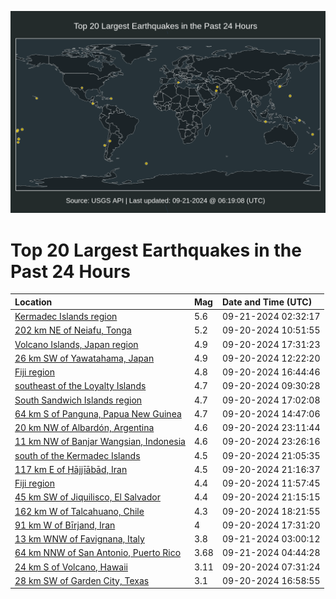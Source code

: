 ![Map](./map.png)

# Top 20 Largest Earthquakes in the Past 24 Hours

| Location | Mag | Date and Time (UTC) |
|:---|:---|:---|
| [Kermadec Islands region](https://earthquake.usgs.gov/earthquakes/eventpage/us6000ntf1) | 5.6 | 09-21-2024 02:32:17 |
| [202 km NE of Neiafu, Tonga](https://earthquake.usgs.gov/earthquakes/eventpage/us6000nt99) | 5.2 | 09-20-2024 10:51:55 |
| [Volcano Islands, Japan region](https://earthquake.usgs.gov/earthquakes/eventpage/us6000ntca) | 4.9 | 09-20-2024 17:31:23 |
| [26 km SW of Yawatahama, Japan](https://earthquake.usgs.gov/earthquakes/eventpage/us6000nt9k) | 4.9 | 09-20-2024 12:22:20 |
| [Fiji region](https://earthquake.usgs.gov/earthquakes/eventpage/us6000ntbr) | 4.8 | 09-20-2024 16:44:46 |
| [southeast of the Loyalty Islands](https://earthquake.usgs.gov/earthquakes/eventpage/usd0011v12) | 4.7 | 09-20-2024 09:30:28 |
| [South Sandwich Islands region](https://earthquake.usgs.gov/earthquakes/eventpage/us6000ntcq) | 4.7 | 09-20-2024 17:02:08 |
| [64 km S of Panguna, Papua New Guinea](https://earthquake.usgs.gov/earthquakes/eventpage/us6000ntae) | 4.7 | 09-20-2024 14:47:06 |
| [20 km NW of Albardón, Argentina](https://earthquake.usgs.gov/earthquakes/eventpage/us6000nteb) | 4.6 | 09-20-2024 23:11:44 |
| [11 km NW of Banjar Wangsian, Indonesia](https://earthquake.usgs.gov/earthquakes/eventpage/us6000ntee) | 4.6 | 09-20-2024 23:26:16 |
| [south of the Kermadec Islands](https://earthquake.usgs.gov/earthquakes/eventpage/us6000ntdu) | 4.5 | 09-20-2024 21:05:35 |
| [117 km E of Ḩājjīābād, Iran](https://earthquake.usgs.gov/earthquakes/eventpage/us6000ntdx) | 4.5 | 09-20-2024 21:16:37 |
| [Fiji region](https://earthquake.usgs.gov/earthquakes/eventpage/us6000nt9f) | 4.4 | 09-20-2024 11:57:45 |
| [45 km SW of Jiquilisco, El Salvador](https://earthquake.usgs.gov/earthquakes/eventpage/us6000ntdw) | 4.4 | 09-20-2024 21:15:15 |
| [162 km W of Talcahuano, Chile](https://earthquake.usgs.gov/earthquakes/eventpage/us6000ntch) | 4.3 | 09-20-2024 18:21:55 |
| [91 km W of Bīrjand, Iran](https://earthquake.usgs.gov/earthquakes/eventpage/us6000ntcl) | 4 | 09-20-2024 17:31:20 |
| [13 km WNW of Favignana, Italy](https://earthquake.usgs.gov/earthquakes/eventpage/us6000ntf7) | 3.8 | 09-21-2024 03:00:12 |
| [64 km NNW of San Antonio, Puerto Rico](https://earthquake.usgs.gov/earthquakes/eventpage/pr2024265000) | 3.68 | 09-21-2024 04:44:28 |
| [24 km S of Volcano, Hawaii](https://earthquake.usgs.gov/earthquakes/eventpage/hv74470867) | 3.11 | 09-20-2024 07:31:24 |
| [28 km SW of Garden City, Texas](https://earthquake.usgs.gov/earthquakes/eventpage/tx2024snux) | 3.1 | 09-20-2024 16:58:55 |
